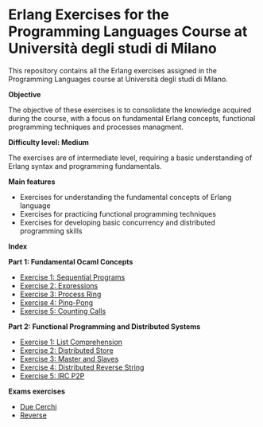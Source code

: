 # Erlang Exercises for the Programming Languages Course at Università degli studi di Milano

This repository contains all the Erlang exercises assigned in the Programming Languages course at Università degli studi di Milano.

**Objective**

The objective of these exercises is to consolidate the knowledge acquired during the course, with a focus on fundamental Erlang concepts, functional programming techniques and processes managment.

**Difficulty level: Medium**

The exercises are of intermediate level, requiring a basic understanding of Erlang syntax and programming fundamentals.

**Main features**

* Exercises for understanding the fundamental concepts of Erlang language
* Exercises for practicing functional programming techniques
* Exercises for developing basic concurrency and distributed programming skills

**Index**

**Part 1: Fundamental Ocaml Concepts**

* [Exercise 1: Sequential Programs](Prima_esercitazione/1Sequential)
* [Exercise 2: Expressions](Prima_esercitazione/2Expressions)
* [Exercise 3: Process Ring](Prima_esercitazione/3ProcessRing)
* [Exercise 4: Ping-Pong](Prima_esercitazione/4PingPong)
* [Exercise 5: Counting Calls](Prima_esercitazione/5CountingCalls)

**Part 2: Functional Programming and Distributed Systems**

* [Exercise 1: List Comprehension](Seconda_esercitazione/1ListComprehension)
* [Exercise 2: Distributed Store](Seconda_esercitazione/2DistributedStore)
* [Exercise 3: Master and Slaves](Seconda_esercitazione/3MasterAndSlaves)
* [Exercise 4: Distributed Reverse String](Seconda_esercitazione/4DistributedReverseString)
* [Exercise 5: IRC P2P](Seconda_esercitazione/5IRC_P2P)

**Exams exercises**

* [Due Cerchi](altro/dueCerchi)
* [Reverse](altro/rev)